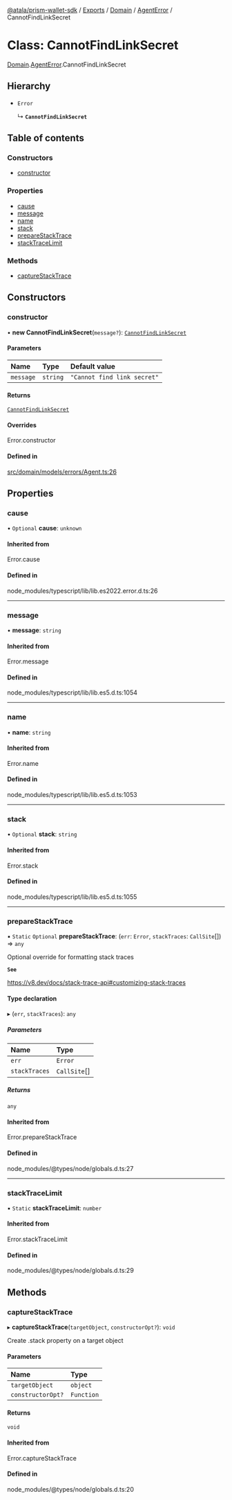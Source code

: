 [@atala/prism-wallet-sdk](../README.md) / [Exports](../modules.md) / [Domain](../modules/Domain.md) / [AgentError](../modules/Domain.AgentError.md) / CannotFindLinkSecret

# Class: CannotFindLinkSecret

[Domain](../modules/Domain.md).[AgentError](../modules/Domain.AgentError.md).CannotFindLinkSecret

## Hierarchy

- `Error`

  ↳ **`CannotFindLinkSecret`**

## Table of contents

### Constructors

- [constructor](Domain.AgentError.CannotFindLinkSecret.md#constructor)

### Properties

- [cause](Domain.AgentError.CannotFindLinkSecret.md#cause)
- [message](Domain.AgentError.CannotFindLinkSecret.md#message)
- [name](Domain.AgentError.CannotFindLinkSecret.md#name)
- [stack](Domain.AgentError.CannotFindLinkSecret.md#stack)
- [prepareStackTrace](Domain.AgentError.CannotFindLinkSecret.md#preparestacktrace)
- [stackTraceLimit](Domain.AgentError.CannotFindLinkSecret.md#stacktracelimit)

### Methods

- [captureStackTrace](Domain.AgentError.CannotFindLinkSecret.md#capturestacktrace)

## Constructors

### constructor

• **new CannotFindLinkSecret**(`message?`): [`CannotFindLinkSecret`](Domain.AgentError.CannotFindLinkSecret.md)

#### Parameters

| Name | Type | Default value |
| :------ | :------ | :------ |
| `message` | `string` | `"Cannot find link secret"` |

#### Returns

[`CannotFindLinkSecret`](Domain.AgentError.CannotFindLinkSecret.md)

#### Overrides

Error.constructor

#### Defined in

[src/domain/models/errors/Agent.ts:26](https://github.com/hyperledger/identus-edge-agent-sdk-ts/blob/bda7c5f2d075f5f1181d8e566d0db6b907796ca5/src/domain/models/errors/Agent.ts#L26)

## Properties

### cause

• `Optional` **cause**: `unknown`

#### Inherited from

Error.cause

#### Defined in

node_modules/typescript/lib/lib.es2022.error.d.ts:26

___

### message

• **message**: `string`

#### Inherited from

Error.message

#### Defined in

node_modules/typescript/lib/lib.es5.d.ts:1054

___

### name

• **name**: `string`

#### Inherited from

Error.name

#### Defined in

node_modules/typescript/lib/lib.es5.d.ts:1053

___

### stack

• `Optional` **stack**: `string`

#### Inherited from

Error.stack

#### Defined in

node_modules/typescript/lib/lib.es5.d.ts:1055

___

### prepareStackTrace

▪ `Static` `Optional` **prepareStackTrace**: (`err`: `Error`, `stackTraces`: `CallSite`[]) => `any`

Optional override for formatting stack traces

**`See`**

https://v8.dev/docs/stack-trace-api#customizing-stack-traces

#### Type declaration

▸ (`err`, `stackTraces`): `any`

##### Parameters

| Name | Type |
| :------ | :------ |
| `err` | `Error` |
| `stackTraces` | `CallSite`[] |

##### Returns

`any`

#### Inherited from

Error.prepareStackTrace

#### Defined in

node_modules/@types/node/globals.d.ts:27

___

### stackTraceLimit

▪ `Static` **stackTraceLimit**: `number`

#### Inherited from

Error.stackTraceLimit

#### Defined in

node_modules/@types/node/globals.d.ts:29

## Methods

### captureStackTrace

▸ **captureStackTrace**(`targetObject`, `constructorOpt?`): `void`

Create .stack property on a target object

#### Parameters

| Name | Type |
| :------ | :------ |
| `targetObject` | `object` |
| `constructorOpt?` | `Function` |

#### Returns

`void`

#### Inherited from

Error.captureStackTrace

#### Defined in

node_modules/@types/node/globals.d.ts:20
